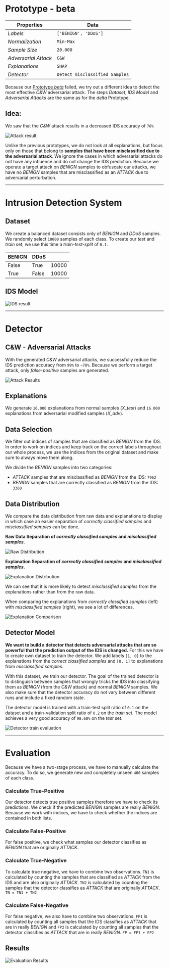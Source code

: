 # Prototype - beta

| Properties           | Data                 |
| -------------------- | -------------------- |
| *Labels*             | `['BENIGN', 'DDoS']` |
| *Normalization*      | `Min-Max`            |
| *Sample Size*        | `20.000`               |
| *Adversarial Attack* | `C&W`               |
| *Explanations*       | `SHAP`               |
| *Detector*           | `Detect misclassified Samples`|


Because our [Prototype *beta*](Prototype%20-%20beta.md) failed, we try out a different idea to detect the most effective *C&W* adversarial attack. The steps *Dataset*, *IDS Model* and *Adversarial Attacks* are the same as for the *delta* Prototype.

## Idea:

We saw that the *C&W* attack results in a decreased IDS accuracy of `76%`

![Attack result](images/beta_attack_results_cw.png)

Unlike the previous prototypes, we do not look at all explanations, but focus only on those that belong to **samples that have been misclassified due to the adversarial attack**. We ignore the cases in which adversarial attacks do not have any influence and do not change the IDS prediction. Because we operate a target attack on *BENIGN* samples to obfuscate our attacks, we have no *BENIGN* samples that are misclassified as an *ATTACK* due to adversarial perturbation.

---
# Intrusion Detection System

## Dataset

We create a balanced dataset consists only of *BENIGN* and *DDoS* samples.  We randomly select `10000` samples of each class. To create our *test* and *train* set, we use this time a *train-test-split* of `0.1`.

| BENIGN | DDoS  |      |
| ------ | ----- | ---- |
| False  | True  | 10000 |
| True   | False | 10000 |

## IDS Model

![IDS result](images/delta/ids_acc.png)

--- 
# Detector
## C&W - Adversarial Attacks

With the generated *C&W* adversarial attacks, we successfully reduce the IDS prediction accuracy from `99%` to `~78%`. Because we perform a target attack, only *false-positive* samples are generated.

![Attack Results](images/delta/attack_results.png)


## Explanations

We generate `16.000` explanations from normal samples (*X_test*) and `16.000` explanations from adversarial modified samples (*X_adv*).


## Data Selection

We filter out indices of samples that are classified as *BENIGN* from the IDS. In order to work on indices and keep track on the correct labels throughout our whole process, we use the indices from the original dataset and make sure to always move them along.

We divide the *BENIGN* samples into two categories:
- *ATTACK* samples that are misclassified as *BENIGN* from the IDS: `7962`
- *BENIGN* samples that are correctly classified as *BENIGN* from the IDS: `3360`


## Data Distribution

We compare the data distribution from raw data and explanations to display in which case an easier separation of *correctly classified samples* and *misclassified samples* can be done.

**Raw Data Separation of *correctly classified samples* and *misclassified samples***.

![Raw Distribution](images/delta/raw_separation.png) 

**Explanation Separation of *correctly classified samples* and *misclassified samples***.

![Explanation Distribution](images/delta/explanation_separation.png)

We can see that it is more likely to detect *misclassified samples* from the explanations rather than from the raw data.

When comparing the explanations from *correctly classified samples* (left) with *misclassified samples* (right), we see a lot of differences.

![Explanation Comparison](images/delta/xai_comparison.png)


## Detector Model

**We want to build a detector that detects adversarial attacks that are so powerful that the prediction output of the IDS is changed.** For this we have to create own dataset to train the detector. We add labels `[1, 0]` to the explanations from the *correct classified samples* and `[0, 1]` to explanations from *misclassified samples*. 

With this dataset, we train our detector. The goal of the trained detector is to distinguish between samples that wrongly tricks the IDS into classifying them as *BENIGN* (from the *C&W* attack) and normal *BENIGN* samples. We also make sure that the detector accuracy do not vary between different runs and include a fixed random state.

The detector model is trained with a train-test split ratio of `0.1` on the dataset and a train-validation split ratio of `0.2` on the *train* set. The model achieves a very good accuracy of `98.68%` on the *test* set.

![Detector train evaluation](images/delta/detector_result.png)

---
# Evaluation

Because we have a two-stage process, we have to manually calculate the accuracy. To do so, we generate new and completely unseen `400` samples of each class.

### Calculate True-Positive
Our detector detects true positive samples therefore we have to check its predictions. We check if the predicted *BENIGN* samples are really *BENIGN*. Because we work with indices, we have to check whether the indices are contained in both lists.

### Calculate False-Positive
For false positive, we check what samples our detector classifies as *BENIGN* that are originally *ATTACK*.

### Calculate True-Negative
To calculate true negative, we have to combine two observations. `TN1` is calculated by counting the samples that are classified as *ATTACK* from the IDS and are also originally *ATTACK*. `TN2` is calculated by counting the samples that the detector classifies as *ATTACK* that are originally *ATTACK*. `TN = TN1 + TN2`

### Calculate False-Negative
For false negative, we also have to combine two observations. `FP1` is calculated by counting all samples that the IDS classifies as *ATTACK* that are in really *BENIGN* and `FP2` is calculated by counting all samples that the detector classifies as *ATTACK* that are in really *BENIGN*. `FP = FP1 + FP2`

## Results

![Evaluation Results](images/delta/results.png)